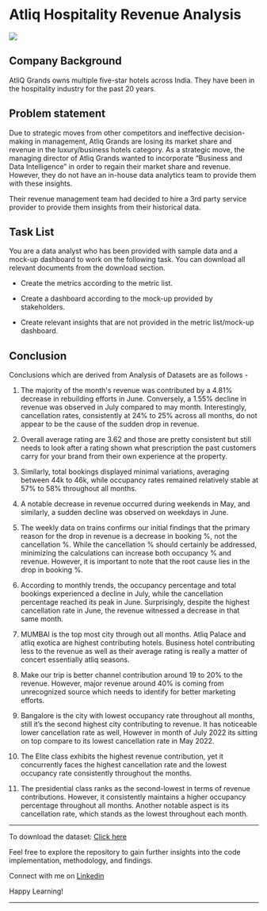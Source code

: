 # Atliq Hospitality Revenue Analysis
![](C:\Users\Lenovo\Downloads\gif9.png)

## Company Background
AtliQ Grands owns multiple five-star hotels across India. They have been in the hospitality industry for the past 20 years.


## Problem statement
Due to strategic moves from other competitors and ineffective decision-making in management, Atliq Grands are losing its market share and revenue in the luxury/business hotels category. As a strategic move, the managing director of Atliq Grands wanted to incorporate “Business and Data Intelligence” in order to regain their market share and revenue. However, they do not have an in-house data analytics team to provide them with these insights.

Their revenue management team had decided to hire a 3rd party service provider to provide them insights from their historical data.


## Task List
You are a data analyst who has been provided with sample data and a mock-up dashboard to work on the following task. You can download all relevant documents from the download section.

- Create the metrics according to the metric list.

- Create a dashboard according to the mock-up provided by stakeholders.

- Create relevant insights that are not provided in the metric list/mock-up dashboard.

## Conclusion
Conclusions which are derived from Analysis of Datasets are as follows -

1. The majority of the month's revenue was contributed by a 4.81% decrease in rebuilding efforts in June. Conversely, a 1.55% decline in revenue was observed in July compared to may month. 
Interestingly, cancellation rates, consistently at 24% to 25% across all months, do not appear to be the cause of the sudden drop in revenue.

2. Overall average rating are 3.62 and those are pretty consistent but still needs to look after a rating shown what prescription the past customers carry for your brand from their own experience at the property.

3. Similarly, total bookings displayed minimal variations, averaging between 44k to 46k, while occupancy rates remained relatively stable at 57% to 58% throughout all months.

4. A notable decrease in revenue occurred during weekends in May, and similarly, a sudden decline was observed on weekdays in June.

5. The weekly data on trains confirms our initial findings that the primary reason for the drop in revenue is a decrease in booking %, not the cancellation %. While the cancellation % should certainly be addressed, minimizing the calculations can increase both occupancy % and revenue. However, it is important to note that the root cause lies in the drop in booking %.

6. According to monthly trends, the occupancy percentage and total bookings experienced a decline in July, while the cancellation percentage reached its peak in June. Surprisingly, despite the highest cancellation rate in June, the revenue witnessed a decrease in that same month.

7. MUMBAI is the top most city through out all months. Atliq Palace and atliq exotica are highest contributing hotels. Business hotel contributing less to the revenue as well as their average rating is really a matter of concert essentially atliq seasons.

8. Make our trip is better channel contribution around 19 to 20% to the revenue. However, major revenue around 40% is coming from unrecognized source which needs to identify for better marketing efforts.

9. Bangalore is the city with lowest occupancy rate throughout all months, still it’s the second highest city contributing to revenue. It has noticeable lower cancellation rate as well, However in month of July 2022 its sitting on top compare to its lowest cancellation rate in May 2022. 

10. The Elite class exhibits the highest revenue contribution, yet it concurrently faces the highest cancellation rate and the lowest occupancy rate consistently throughout the months.

11. The presidential class ranks as the second-lowest in terms of revenue contributions. However, it consistently maintains a higher occupancy percentage throughout all months. Another notable aspect is its cancellation rate, which stands as the lowest throughout each month.

**************************************************************************************************************************************************
To download the dataset: [Click here](https://drive.google.com/drive/folders/1lTGehQxi6TP94dHEuLKERb0sXXNA44b1?usp=sharing)

Feel free to explore the repository to gain further insights into the code implementation, methodology, and findings.

Connect with me on [Linkedin](https://www.linkedin.com/in/urvashi-dhakate-b0780320a/)

Happy Learning!
**************************************************************************************************************************************************
